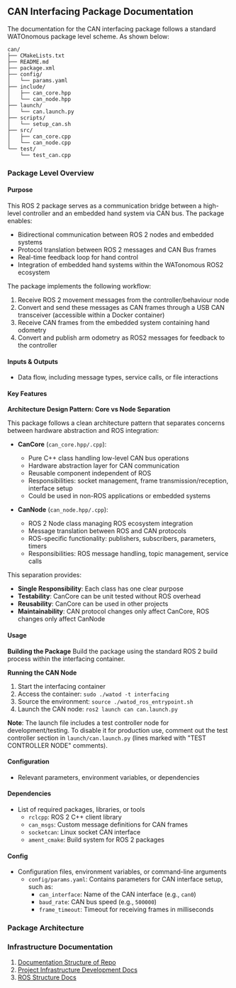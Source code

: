 ## CAN Interfacing Package Documentation

The documentation for the CAN interfacing package follows a standard WATOnomous package level scheme. As shown below:
```
can/
├── CMakeLists.txt
├── README.md
├── package.xml
├── config/
│   └── params.yaml
├── include/
│   ├── can_core.hpp
│   └── can_node.hpp
├── launch/
│   └── can.launch.py
├── scripts/
│   └── setup_can.sh
├── src/
│   ├── can_core.cpp
│   └── can_node.cpp
└── test/
    └── test_can.cpp
```

### Package Level Overview

#### Purpose
This ROS 2 package serves as a communication bridge between a high-level controller and an embedded hand system via CAN bus. The package enables:
- Bidirectional communication between ROS 2 nodes and embedded systems
- Protocol translation between ROS 2 messages and CAN Bus frames
- Real-time feedback loop for hand control 
- Integration of embedded hand systems within the WATonomous ROS2 ecosystem

The package implements the following workflow:
1. Receive ROS 2 movement messages from the controller/behaviour node
2. Convert and send these messages as CAN frames through a USB CAN transceiver (accessible within a Docker container)
3. Receive CAN frames from the embedded system containing hand odometry
4. Convert and publish arm odometry as ROS2 messages for feedback to the controller

#### Inputs & Outputs
- Data flow, including message types, service calls, or file interactions

#### Key Features

**Architecture Design Pattern: Core vs Node Separation**

This package follows a clean architecture pattern that separates concerns between hardware abstraction and ROS integration:

- **CanCore** (`can_core.hpp/.cpp`): 
  - Pure C++ class handling low-level CAN bus operations
  - Hardware abstraction layer for CAN communication
  - Reusable component independent of ROS 
  - Responsibilities: socket management, frame transmission/reception, interface setup
  - Could be used in non-ROS applications or embedded systems

- **CanNode** (`can_node.hpp/.cpp`):
  - ROS 2 Node class managing ROS ecosystem integration
  - Message translation between ROS and CAN protocols
  - ROS-specific functionality: publishers, subscribers, parameters, timers
  - Responsibilities: ROS message handling, topic management, service calls

This separation provides:
- **Single Responsibility**: Each class has one clear purpose
- **Testability**: CanCore can be unit tested without ROS overhead  
- **Reusability**: CanCore can be used in other projects
- **Maintainability**: CAN protocol changes only affect CanCore, ROS changes only affect CanNode

#### Usage

**Building the Package**
Build the package using the standard ROS 2 build process within the interfacing container.

**Running the CAN Node**
1. Start the interfacing container
2. Access the container: `sudo ./watod -t interfacing`
3. Source the environment: `source ./watod_ros_entrypoint.sh`
4. Launch the CAN node: `ros2 launch can can.launch.py`

**Note**: The launch file includes a test controller node for development/testing. To disable it for production use, comment out the test controller section in `launch/can.launch.py` (lines marked with "TEST CONTROLLER NODE" comments).

#### Configuration
- Relevant parameters, environment variables, or dependencies

#### Dependencies
- List of required packages, libraries, or tools
  - `rclcpp`: ROS 2 C++ client library
  - `can_msgs`: Custom message definitions for CAN frames
  - `socketcan`: Linux socket CAN interface
  - `ament_cmake`: Build system for ROS 2 packages

#### Config 
- Configuration files, environment variables, or command-line arguments
  - `config/params.yaml`: Contains parameters for CAN interface setup, such as:
    - `can_interface`: Name of the CAN interface (e.g., `can0`)
    - `baud_rate`: CAN bus speed (e.g., `500000`)
    - `frame_timeout`: Timeout for receiving frames in milliseconds

### Package Architecture
<!-- TODO: Create the architecture diagram of how messages are transmitted and received -->

### Infrastructure Documentation
1. [Documentation Structure of Repo](docs/README.md) 
2. [Project Infrastructure Development Docs](https://github.com/WATonomous/wato_monorepo/tree/main/docs/dev/)
3. [ROS Structure Docs](src/samples/README.md)